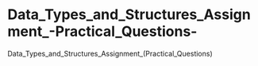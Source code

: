 # Data_Types_and_Structures_Assignment_-Practical_Questions-
Data_Types_and_Structures_Assignment_(Practical_Questions)

